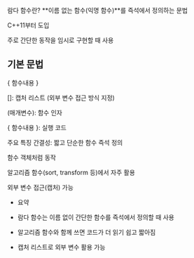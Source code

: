 람다 함수란?
**이름 없는 함수(익명 함수)**를 즉석에서 정의하는 문법

C++11부터 도입

주로 간단한 동작을 임시로 구현할 때 사용

## 기본 문법

[](매개변수) { 함수내용 }

[]: 캡처 리스트 (외부 변수 접근 방식 지정)

(매개변수): 함수 인자

{ 함수내용 }: 실행 코드

주요 특징
간결성: 짧고 단순한 함수 즉석 정의

함수 객체처럼 동작

알고리즘 함수(sort, transform 등)에서 자주 활용

외부 변수 접근(캡처) 가능

* 요약

- 람다 함수는 이름 없이 간단한 함수를 즉석에서 정의할 때 사용

- 알고리즘 함수와 함께 쓰면 코드가 더 읽기 쉽고 짧아짐

- 캡처 리스트로 외부 변수 활용 가능